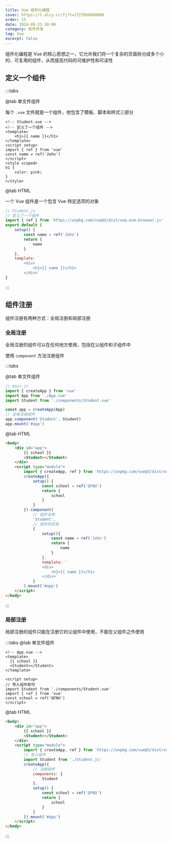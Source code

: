 ```yaml
---
title: Vue 组件化编程
cover: https://t.alcy.cc/fj?t=1727056800000
order: 15
date: 2024-09-23 10:00
category: 软件开发
tag: Vue
excerpt: false
---
```

组件化编程是 Vue 的核心思想之一，它允许我们将一个复杂的页面拆分成多个小的、可复用的组件，从而提高代码的可维护性和可读性

## 定义一个组件

:::tabs

@tab 单文件组件

每个 `.vue` 文件就是一个组件，他包含了模板、脚本和样式三部分

```vue
<!-- Student.vue -->
<!-- 定义了一个组件 -->
<template>
    <h1>{{ name }}</h1>
</template>
<script setup>
import { ref } from 'vue'
const name = ref('John')
</script>
<style scoped>
h1 {
    color: pink;
}
</style>
```

@tab HTML

一个 Vue 组件是一个包含 Vue 特定选项的对象

```javascript
// Student.js
// 定义了一个组件
import { ref } from 'https://unpkg.com/vue@3/dist/vue.esm-browser.js'
export default {
    setup() {
        const name = ref('John')
        return {
            name
        }
    },
    template: `
        <div>
            <h1>{{ name }}</h1>
        </div>`
}
```

:::

## 组件注册

组件注册有两种方式：全局注册和局部注册

### 全局注册

全局注册的组件可以在任何地方使用，包括在父组件和子组件中

使用 `component` 方法注册组件

:::tabs

@tab 单文件组件

```javascript
// main.js
import { createApp } from 'vue'
import App from './App.vue'
import Student from './components/Student.vue'

const app = createApp(App)
// 全局注册组件
app.component('Student', Student)
app.mount('#app')
```

@tab HTML

```html
<body>
    <div id="app">
        {{ school }}
        <Student></Student>
    </div>
    <script type="module">
        import { createApp, ref } from 'https://unpkg.com/vue@3/dist/vue.esm-browser.js'
        createApp({
            setup() {
                const school = ref('QFNU')
                return {
                    school
                }
            }
        }).component(
            // 组件名称
            'Student',
            // 组件的实现
            {
                setup(){
                    const name = ref('John')
                    return {
                        name
                    }
                },
                template: `
                <div>
                    <h1>{{ name }}</h1>
                </div>`
            }
        ).mount('#app')
    </script>
</body>
```

:::

### 局部注册

局部注册的组件只能在注册它的父组件中使用，不能在父组件之外使用

:::tabs
@tab 单文件组件
```vue
<!-- App.vue -->
<template>
  {{ school }}
  <Student></Student>
</template>

<script setup>
// 导入组件即可
import Student from './components/Student.vue'
import { ref } from 'vue'
const school = ref('QFNU')
</script>
```

@tab HTML
```html
<body>
    <div id="app">
        {{ school }}
        <Student></Student>
    </div>
    <script type="module">
        import { createApp, ref } from 'https://unpkg.com/vue@3/dist/vue.esm-browser.js'
        // 导入组件
        import Student from './Student.js'
        createApp({
            // 注册组件
            components: {
                Student
            },
            setup() {
                const school = ref('QFNU')
                return {
                    school
                }
            }
        }).mount('#app')
    </script>
</body>
```
:::

